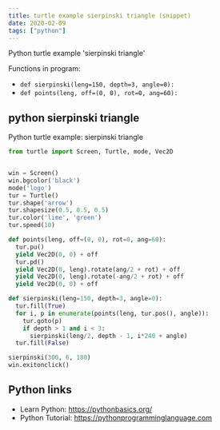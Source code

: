 ```yaml
---
title: turtle example sierpinski triangle (snippet)
date: 2020-02-09
tags: ["python"]
---
```

Python turtle example 'sierpinski triangle'

Functions in program: 
* `def sierpinski(leng=150, depth=3, angle=0):`
* `def points(leng, off=(0, 0), rot=0, ang=60):`

## python sierpinski triangle

Python turtle example: sierpinski triangle

```python
from turtle import Screen, Turtle, mode, Vec2D


win = Screen()
win.bgcolor('black')
mode('logo')
tur = Turtle()
tur.shape('arrow')
tur.shapesize(0.5, 0.5, 0.5)
tur.color('lime', 'green')
tur.speed(10)

def points(leng, off=(0, 0), rot=0, ang=60):
  tur.pu()
  yield Vec2D(0, 0) + off
  tur.pd()
  yield Vec2D(0, leng).rotate(ang/2 + rot) + off
  yield Vec2D(0, leng).rotate(-ang/2 + rot) + off
  yield Vec2D(0, 0) + off

def sierpinski(leng=150, depth=3, angle=0):
  tur.fill(True)
  for i, p in enumerate(points(leng, tur.pos(), angle)):
    tur.goto(p)
    if depth > 1 and i < 3:
      sierpinski(leng/2, depth - 1, i*240 + angle)
  tur.fill(False)

sierpinski(300, 6, 180)
win.exitonclick()

```

## Python links

- Learn Python: https://pythonbasics.org/
- Python Tutorial: https://pythonprogramminglanguage.com
